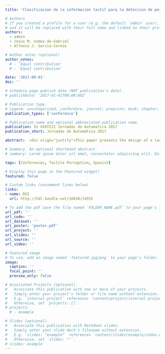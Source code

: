 ```yaml
---
title: 'Clasificacion de la información tactil para la deteccion de personas'

# Authors
# If you created a profile for a user (e.g. the default `admin` user), write the username (folder name) here
# and it will be replaced with their full name and linked to their profile.
authors:
  - admin
  - Jesus M. Gomez-de-Gabriel
  - Alfonso J. Garcia-Cerezo

# Author notes (optional)
author_notes:
  # - 'Equal contribution'
  # - 'Equal contribution'

date: '2017-09-01'
doi: ''

# Schedule page publish date (NOT publication's date).
# publishDate: '2017-01-01T00:00:00Z'

# Publication type.
# Legend: uncategorized, conference, journal; preprint; book; chapter; thesis; patent
publication_types: ['conference']

# Publication name and optional abbreviated publication name.
publication: In XXXVIII Jornadas de Automatica 2017
publication_short: Jornadas de Automática 2017

abstract:  <div align="justify">This paper presents the design of a tactile end-effector (EE) and the application of artificial intelligence techniques for human detection using a lightweight 6 DoFsmanipulator arm. This EE is composed of a high-resolution tactile sensor that allows to obtain pressure images. The system extracts haptic information in disaster situations where, generally, there is low visibility, in order to assess the state of the victims according to the urgency of care (triage). Two artificial intelligence methods have been implemented to classify images obtained by the haptic sensor, distinguishing contacts with people from inert objects in disaster scenarios. Each method has a pressure image feature extractor and a classifier, obtained by supervised learning. To validate the methods, classification experiments have been performed on Human and Non-human classes. Finally, a comparison of both methods in terms of classification accuracy and time has been performed based on the results of the experiments.</div>

# Summary. An optional shortened abstract.
# summary: Lorem ipsum dolor sit amet, consectetur adipiscing elit. Duis posuere tellus ac convallis placerat. Proin tincidunt magna sed ex sollicitudin condimentum.

tags: [Conferences, Tactile Perception, Spanish]

# Display this page in the Featured widget?
featured: false

# Custom links (uncomment lines below)
links:
- name: DOI
  url: http://hdl.handle.net/10630/14555

# To add the pdf save the file named `FOLDER_NAME.pdf` to your page's folder.
url_pdf: ''
url_code: ''
url_dataset: ''
url_poster: 'poster.pdf'
url_project: ''
url_slides: ''
url_source: ''
url_video: ''

# Featured image
# To use, add an image named `featured.jpg/png` to your page's folder.
image:
  caption: ''
  focal_point: ''
  preview_only: false

# Associated Projects (optional).
#   Associate this publication with one or more of your projects.
#   Simply enter your project's folder or file name without extension.
#   E.g. `internal-project` references `content/project/internal-project/index.md`.
#   Otherwise, set `projects: []`.
# projects:
  # - example

# Slides (optional).
#   Associate this publication with Markdown slides.
#   Simply enter your slide deck's filename without extension.
#   E.g. `slides: "example"` references `content/slides/example/index.md`.
#   Otherwise, set `slides: ""`.
# slides: example
---
```


<!-- {{% callout note %}}
Click the _Cite_ button above to demo the feature to enable visitors to import publication metadata into their reference management software.
{{% /callout %}}

{{% callout note %}}
Create your slides in Markdown - click the _Slides_ button to check out the example.
{{% /callout %}}

Supplementary notes can be added here, including [code, math, and images](https://wowchemy.com/docs/writing-markdown-latex/). -->

